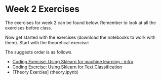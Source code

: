 # Week 2 Exercises
The exercises for week 2 can be found below. Remember to look at all the exercises before class.

Now get started with the exercises (download the notebooks to work with them).
Start with the theoretical exercise:

The suggests order is as follows.
* [Coding Exercise: Using Sklearn for machine learning - intro](sklearn_intro.ipynb)
* [Coding Exercise: Using Sklearn for Text Classification](IndustriCodes.ipynb)
* [Theory Exercies] (theory.ipynb)


